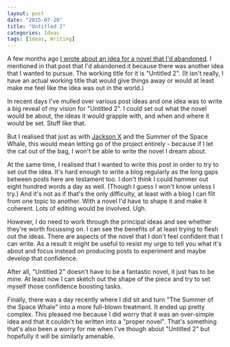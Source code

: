 ```yaml
---
layout: post
date: "2015-07-20"
title: "Untitled 2"
categories: Ideas
tags: [Ideas, Writing]
---
```


A few months ago [I wrote about an idea for a novel that I'd abandoned](/jackson-x/). I mentioned in that post that I'd abandoned it because there was another idea that I wanted to pursue. The working title for it is "Untitled 2". (It isn't really, I have an actual working title that would give things away or would at least make me feel like the idea was out in the world.)

In recent days I've mulled over various post ideas and one idea was to write a big reveal of my vision for "Untitled 2". I could set out what the novel would be about, the ideas it would grapple with, and when and where it would be set. Stuff like that.

But I realised that just as with [Jackson X](/jackson-x/) and the Summer of the Space Whale, this would mean letting go of the project entirely - because if I let the cat out of the bag, I won't be able to write the novel I dream about.

At the same time, I realised that I wanted to write this post in order to try to set out the idea. It's hard enough to write a blog regularly as the long gaps between posts here are testament too. I don't think I could hammer out eight hundred words a day as well. (Though I guess I won't know unless I try.) And it's not as if that's the only difficulty, at least with a blog I can flit from one topic to another. With a novel I'd have to shape it and make it coherent. Lots of editing would be involved. Ugh.

However, I do need to work through the principal ideas and see whether they're worth focussing on. I can see the benefits of at least trying to flesh out the ideas. There are aspects of the novel that I don't feel confident that I can write. As a result it might be useful to resist my urge to tell you what it's about and focus instead on producing posts to experiment and maybe develop that confidence.

After all, "Untitled 2" doesn't have to be a fantastic novel, it just has to be mine. At least now I can sketch out the shape of the piece and try to set myself those confidence boosting tasks.

Finally, there was a day recently where I did sit and turn "The Summer of the Space Whale" into a more full-blown treatment. It ended up pretty complex. This pleased me because I did worry that it was an over-simple idea and that it couldn't be written into a "proper novel". That's something that's also been a worry for me when I've though about "Untitled 2" but hopefully it will be similarly amenable.
